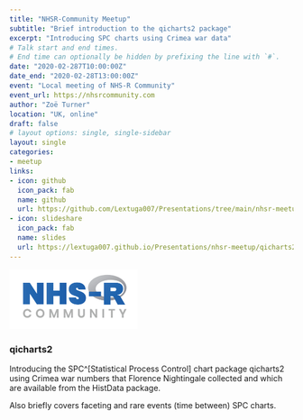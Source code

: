 ```yaml
---
title: "NHSR-Community Meetup"
subtitle: "Brief introduction to the qicharts2 package"
excerpt: "Introducing SPC charts using Crimea war data"
# Talk start and end times.
# End time can optionally be hidden by prefixing the line with `#`.
date: "2020-02-287T10:00:00Z"
date_end: "2020-02-28T13:00:00Z"
event: "Local meeting of NHS-R Community"
event_url: https://nhsrcommunity.com
author: "Zoë Turner"
location: "UK, online"
draft: false
# layout options: single, single-sidebar
layout: single
categories:
- meetup
links:
- icon: github
  icon_pack: fab
  name: github
  url: https://github.com/Lextuga007/Presentations/tree/main/nhsr-meetup
- icon: slideshare
  icon_pack: fab
  name: slides
  url: https://lextuga007.github.io/Presentations/nhsr-meetup/qicharts2.html#1
---
```


![NHS-R Community](featured.png)

### qicharts2

Introducing the SPC^[Statistical Process Control] chart package qicharts2 using Crimea war numbers that Florence Nightingale collected and which are available from the HistData package.

Also briefly covers faceting and rare events (time between) SPC charts.
